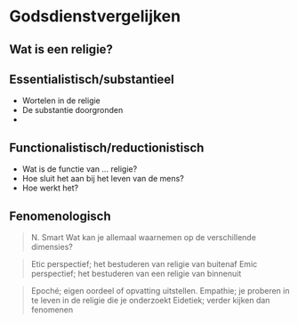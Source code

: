 # Godsdienstvergelijken

## Wat is een religie?

## Essentialistisch/substantieel

- Wortelen in de religie
- De substantie doorgronden
-

## Functionalistisch/reductionistisch

- Wat is de functie van ... religie?
- Hoe sluit het aan bij het leven van de mens?
- Hoe werkt het?

## Fenomenologisch

> N. Smart
> Wat kan je allemaal waarnemen op de verschillende dimensies?

> Etic perspectief; het bestuderen van religie van buitenaf
> Emic perspectief; het bestuderen van een religie van binnenuit

> Epoché; eigen oordeel of opvatting uitstellen.
> Empathie; je proberen in te leven in de religie die je onderzoekt
> Eidetiek; verder kijken dan fenomenen
